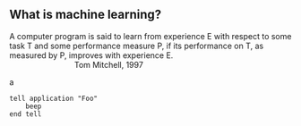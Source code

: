 ## What is machine learning?

  A computer program is said to learn from experience E with respect to some task T and some performance measure P, if its performance on T, as measured by P, improves with experience E.  
&emsp;&emsp;&emsp;&emsp;&emsp;&emsp;&emsp;&emsp; Tom Mitchell, 1997
<p>                                           a </p>
<pre><code>tell application "Foo"
    beep
end tell
</code></pre>                                               
